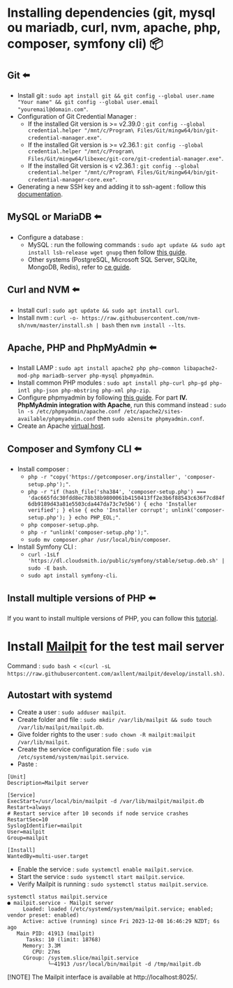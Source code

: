 # Installing dependencies (git, mysql ou mariadb, curl, nvm, apache, php, composer, symfony cli) 📦

## Git ⬅️

- Install git : `sudo apt install git && git config --global user.name "Your name" && git config --global user.email "youremail@domain.com"`.
- Configuration of Git Credential Manager :
    - If the installed Git version is >= v2.39.0 : `git config --global credential.helper "/mnt/c/Program\ Files/Git/mingw64/bin/git-credential-manager.exe"`.
    - If the installed Git version is >= v2.36.1 : `git config --global credential.helper "/mnt/c/Program\ Files/Git/mingw64/libexec/git-core/git-credential-manager.exe"`.
    - If the installed Git version is < v2.36.1 : `git config --global credential.helper "/mnt/c/Program\ Files/Git/mingw64/bin/git-credential-manager-core.exe"`.
- Generating a new SSH key and adding it to ssh-agent : follow this [documentation](https://docs.github.com/en/authentication/connecting-to-github-with-ssh/generating-a-new-ssh-key-and-adding-it-to-the-ssh-agent?platform=linux).

## MySQL or MariaDB ⬅️

- Configure a database :
    - MySQL : run the following commands : `sudo apt update && sudo apt install lsb-release wget gnupg` then follow [this guide](https://dev.mysql.com/doc/mysql-apt-repo-quick-guide/en/).
    - Other systems (PostgreSQL, Microsoft SQL Server, SQLite, MongoDB, Redis), refer to [ce guide](https://learn.microsoft.com/en-us/windows/wsl/tutorials/wsl-database).

## Curl and NVM ⬅️

- Install curl : `sudo apt update && sudo apt install curl`.
- Install nvm : `curl -o- https://raw.githubusercontent.com/nvm-sh/nvm/master/install.sh | bash` then `nvm install --lts`.

## Apache, PHP and PhpMyAdmin ⬅️

- Install LAMP : `sudo apt install apache2 php php-common libapache2-mod-php mariadb-server php-mysql phpmyadmin`.
- Install common PHP modules : `sudo apt install php-curl php-gd php-intl php-json php-mbstring php-xml php-zip`.
- Configure phpmyadmin by following [this guide](https://www.it-connect.fr/installer-phpmyadmin-sur-debian-11-et-apache/).
  For part **IV. PhpMyAdmin integration with Apache**, run this command instead : `sudo ln -s /etc/phpmyadmin/apache.conf /etc/apache2/sites-available/phpmyadmin.conf` then `sudo a2ensite phpmyadmin.conf`.
- Create an Apache [virtual host](VIRTUALHOST.md).

## Composer and Symfony CLI ⬅️

- Install composer :
    - `php -r "copy('https://getcomposer.org/installer', 'composer-setup.php');"`.
    - `php -r "if (hash_file('sha384', 'composer-setup.php') === 'dac665fdc30fdd8ec78b38b9800061b4150413ff2e3b6f88543c636f7cd84f6db9189d43a81e5503cda447da73c7e5b6') { echo 'Installer verified'; } else { echo 'Installer corrupt'; unlink('composer-setup.php'); } echo PHP_EOL;"`.
    - `php composer-setup.php`.
    - `php -r "unlink('composer-setup.php');"`.
    - `sudo mv composer.phar /usr/local/bin/composer`.
- Install Symfony CLI :
    - `curl -1sLf 'https://dl.cloudsmith.io/public/symfony/stable/setup.deb.sh' | sudo -E bash`.
    - `sudo apt install symfony-cli`.

## Install multiple versions of PHP ⬅️

If you want to install multiple versions of PHP, you can follow this [tutorial](https://tecadmin.net/how-to-install-php-on-debian-12/).

# Install [Mailpit](https://mailpit.axllent.org/) for the test mail server

Command : `sudo bash < <(curl -sL https://raw.githubusercontent.com/axllent/mailpit/develop/install.sh)`.

## Autostart with systemd

- Create a user : `sudo adduser mailpit`.
- Create folder and file : `sudo mkdir /var/lib/mailpit && sudo touch /var/lib/mailpit/mailpit.db`.
- Give folder rights to the user : `sudo chown -R mailpit:mailpit /var/lib/mailpit`.
- Create the service configuration file : `sudo vim /etc/systemd/system/mailpit.service`.
- Paste :
```
[Unit]
Description=Mailpit server

[Service]
ExecStart=/usr/local/bin/mailpit -d /var/lib/mailpit/mailpit.db
Restart=always
# Restart service after 10 seconds if node service crashes
RestartSec=10
SyslogIdentifier=mailpit
User=mailpit
Group=mailpit

[Install]
WantedBy=multi-user.target
```
- Enable the service : `sudo systemctl enable mailpit.service`.
- Start the service : `sudo systemctl start mailpit.service`.
- Verify Mailpit is running : `sudo systemctl status mailpit.service`.
```
systemctl status mailpit.service
● mailpit.service - Mailpit server
     Loaded: loaded (/etc/systemd/system/mailpit.service; enabled; vendor preset: enabled)
     Active: active (running) since Fri 2023-12-08 16:46:29 NZDT; 6s ago
   Main PID: 41913 (mailpit)
      Tasks: 10 (limit: 18768)
     Memory: 3.3M
        CPU: 27ms
     CGroup: /system.slice/mailpit.service
             └─41913 /usr/local/bin/mailpit -d /tmp/mailpit.db
```

[!NOTE]
The Mailpit interface is available at http://localhost:8025/.